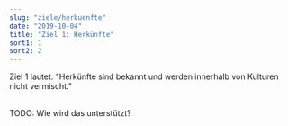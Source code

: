 ```yaml
---
slug: "ziele/herkuenfte"
date: "2019-10-04"
title: "Ziel 1: Herkünfte"
sort1: 1
sort2: 2
---
```



Ziel 1 lautet: "Herkünfte sind bekannt und werden innerhalb von Kulturen nicht vermischt."<br/><br/>

TODO: Wie wird das unterstützt?<br/><br/>

